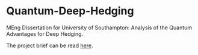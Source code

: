 # Quantum-Deep-Hedging
MEng Dissertation for University of Southampton:  Analysis of the Quantum Advantages for Deep Hedging.

The project brief can be read [here](https://github.com/Soham-Deshpande/Quantum-Deep-Hedging/blob/main/doc/ProjectBrief.pdf).
